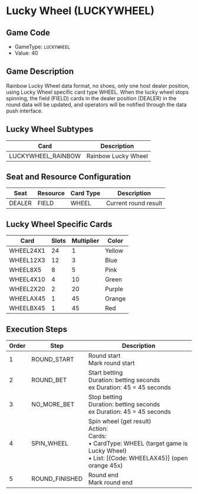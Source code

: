 <!-- markdownlint-disable MD033 -->
# Lucky Wheel (LUCKYWHEEL)

## Game Code

- GameType: `LUCKYWHEEL`
- Value: 40

## Game Description

Rainbow Lucky Wheel data format, no shoes, only one host dealer position, using Lucky Wheel specific card type WHEEL. When the lucky wheel stops spinning, the field (FIELD) cards in the dealer position (DEALER) in the round data will be updated, and operators will be notified through the data push interface.

## Lucky Wheel Subtypes

| Card | Description |
|------|-------------|
| LUCKYWHEEL_RAINBOW | Rainbow Lucky Wheel |

## Seat and Resource Configuration

| Seat | Resource | Card Type | Description |
|------|----------|-----------|-------------|
| DEALER | FIELD | WHEEL | Current round result |

## Lucky Wheel Specific Cards

| Card | Slots | Multiplier | Color |
|------|-------|------------|-------|
| WHEEL24X1 | 24 | 1 | Yellow |
| WHEEL12X3 | 12 | 3 | Blue |
| WHEEL8X5 | 8 | 5 | Pink |
| WHEEL4X10 | 4 | 10 | Green |
| WHEEL2X20 | 2 | 20 | Purple |
| WHEELAX45 | 1 | 45 | Orange |
| WHEELBX45 | 1 | 45 | Red |

## Execution Steps

| Order | Step | Description |
|-------|------|-------------|
| 1 | ROUND_START | Round start<br/>Mark round start |
| 2 | ROUND_BET | Start betting<br/>Duration: betting seconds<br/>ex Duration: 45 = 45 seconds |
| 3 | NO_MORE_BET | Stop betting<br/>Duration: betting seconds<br/>ex Duration: 45 = 45 seconds |
| 4 | SPIN_WHEEL | Spin wheel (get result)<br/>Action:<br/>Cards:<br/>• CardType: WHEEL (target game is Lucky Wheel)<br/>• List: [&#123;Code: WHEELAX45&#125;] (open orange 45x) |
| 5 | ROUND_FINISHED | Round end<br/>Mark round end |
